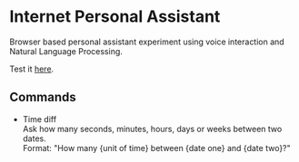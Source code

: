 Internet Personal Assistant
===========================

Browser based personal assistant experiment using voice interaction and Natural Language Processing.

Test it [here](https://ipa.glitch.me/).

Commands
--------

* Time diff  
Ask how many seconds, minutes, hours, days or weeks between two dates.  
Format:  "How many {unit of time} between {date one} and {date two}?"
